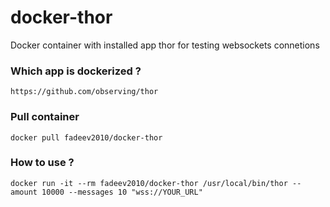 # docker-thor
Docker container with installed app thor for testing websockets connetions

### Which app is dockerized ?
 `https://github.com/observing/thor`

### Pull container
`docker pull fadeev2010/docker-thor`

### How to use ?
`docker run -it --rm fadeev2010/docker-thor /usr/local/bin/thor --amount 10000 --messages 10 "wss://YOUR_URL"`
